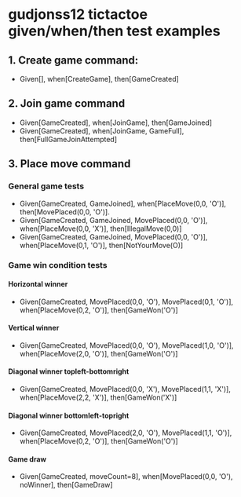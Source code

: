 # gudjonss12 tictactoe given/when/then test examples #

## 1. Create game command: ##
- Given[], when[CreateGame], then[GameCreated]

## 2. Join game command ##
- Given[GameCreated], when[JoinGame], then[GameJoined]
- Given[GameCreated], when[JoinGame, GameFull], then[FullGameJoinAttempted]

## 3. Place move command ##
### General game tests ###
- Given[GameCreated, GameJoined], when[PlaceMove(0,0, 'O')], then[MovePlaced(0,0, 'O')].
- Given[GameCreated, GameJoined, MovePlaced(0,0, 'O')], when[PlaceMove(0,0, 'X')], then[IllegalMove(0,0)]
- Given[GameCreated, GameJoined, MovePlaced(0,0, 'O')], when[PlaceMove(0,1, 'O')], then[NotYourMove(O)]

### Game win condition tests ###
#### Horizontal winner ####
- Given[GameCreated, MovePlaced(0,0, 'O'), MovePlaced(0,1, 'O')], when[PlaceMove(0,2, 'O')], then[GameWon('O')]

#### Vertical winner ####        
- Given[GameCreated, MovePlaced(0,0, 'O'), MovePlaced(1,0, 'O')], when[PlaceMove(2,0, 'O')], then[GameWon('O')]

#### Diagonal winner topleft-bottomright
- Given[GameCreated, MovePlaced(0,0, 'X'), MovePlaced(1,1, 'X')], when[PlaceMove(2,2, 'X')], then[GameWon('X')]

#### Diagonal winner bottomleft-topright
- Given[GameCreated, MovePlaced(2,0, 'O'), MovePlaced(1,1, 'O')], when[PlaceMove(0,2, 'O')], then[GameWon('O')]

#### Game draw ####
- Given[GameCreated, moveCount=8], when[MovePlaced(0,0, 'O'), noWinner], then[GameDraw]        
